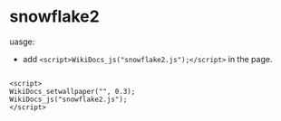 # snowflake2

uasge:

- add `<script>WikiDocs_js("snowflake2.js");</script>` in the page.
```

<script>
WikiDocs_setwallpaper("", 0.3);
WikiDocs_js("snowflake2.js");
</script>
